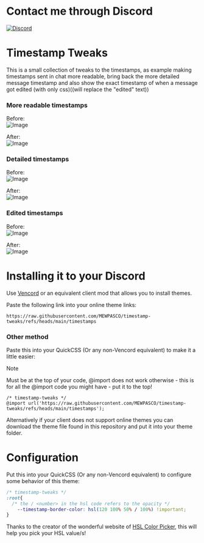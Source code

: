 # Contact me through Discord

[![Discord](https://img.shields.io/discord/1196075698301968455?style=social&logo=discord&label=ΛVΛRIΛ)](https://discord.gg/avia)

# Timestamp Tweaks

This is a small collection of tweaks to the timestamps, as example making timestamps sent in chat more readable, bring back the more detailed message timestamp and also show the exact timestamp of when a message got edited (with only css)((will replace the "edited" text))

### More readable timestamps
Before:\
![Image](https://github.com/user-attachments/assets/3e292344-ec2b-4ec7-976b-7e216f3e925e)

After:\
![Image](https://github.com/user-attachments/assets/e4e9570e-6589-48db-93b5-0aa4ce4be1f3)

### Detailed timestamps
Before:\
![Image](https://github.com/user-attachments/assets/4fd5f0ab-837c-41c9-8732-9a91a4a13bbd)

After:\
![Image](https://github.com/user-attachments/assets/11e296c9-24f1-4a4c-98da-a71c4f8e7e5a)

### Edited timestamps
Before:\
![Image](https://github.com/user-attachments/assets/200187df-b419-46c4-9e80-af93f864f479)

After:\
![Image](https://github.com/user-attachments/assets/c4f9588e-3a04-4005-8043-cccfc1fc0ea9)

# Installing it to your Discord

Use [Vencord](https://github.com/Vendicated/Vencord) or an equivalent client mod that allows you to install themes.

Paste the following link into your online theme links:
```
https://raw.githubusercontent.com/MEWPASCO/timestamp-tweaks/refs/heads/main/timestamps
```

### Other method 
Paste this into your QuickCSS (Or any non-Vencord equivalent) to make it a little easier:
> [!NOTE]
> Must be at the top of your code, @import does not work otherwise - this is for all the @import code you might have - put it to the top!  
```
/* timestamp-tweaks */
@import url('https://raw.githubusercontent.com/MEWPASCO/timestamp-tweaks/refs/heads/main/timestamps');
```

Alternatively if your client does not support online themes you can download the theme file found in this repository and put it into your theme folder.

# Configuration

Put this into your QuickCSS (Or any non-Vencord equivalent) to configure some behavior of this theme:
```css
/* timestamp-tweaks */
:root{
  /* the / <number> in the hsl code refers to the opacity */
    --timestamp-border-color: hsl(120 100% 50% / 100%) !important; 
}
```

Thanks to the creator of the wonderful website of [HSL Color Picker](https://hslpicker.com/#00ff00fa), this will help you pick your HSL value/s!
